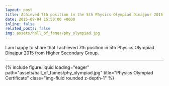 ```yaml
---
layout: post
title: Achieved 7th position in the 5th Physics Olympiad Dinajpur 2015.
date: 2015-09-04 15:59:00 +0600
inline: false
related_posts: false
img: assets/hall_of_fames/phy_olympiad.jpg
---
```


I am happy to share that I achieved 7th position in 5th Physics Olympiad Dinajpur 2015 from Higher Secondary Group.

---

{% include figure.liquid loading="eager" path="assets/hall_of_fames/phy_olympiad.jpg" title="Physics Olympiad Certificate" class="img-fluid rounded z-depth-1" %}
